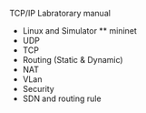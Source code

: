 TCP/IP Labratorary manual

* Linux and Simulator
** mininet
* UDP
* TCP
* Routing (Static & Dynamic)
* NAT
* VLan
* Security
* SDN and routing rule
